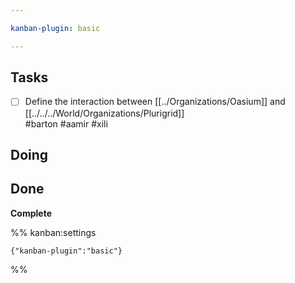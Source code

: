 ```yaml
---

kanban-plugin: basic

---
```


## Tasks

- [ ] Define the interaction between [[../Organizations/Oasium]] and [[../../../World/Organizations/Plurigrid]]<br>#barton #aamir #xili


## Doing



## Done

**Complete**




%% kanban:settings
```
{"kanban-plugin":"basic"}
```
%%